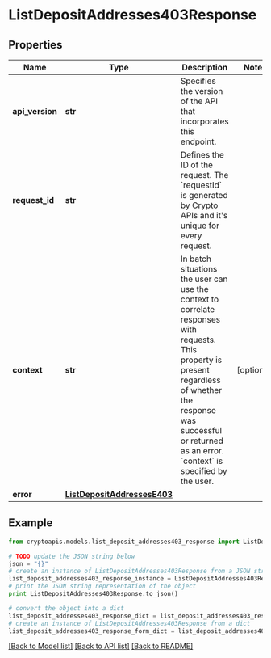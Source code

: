 # ListDepositAddresses403Response


## Properties
Name | Type | Description | Notes
------------ | ------------- | ------------- | -------------
**api_version** | **str** | Specifies the version of the API that incorporates this endpoint. | 
**request_id** | **str** | Defines the ID of the request. The &#x60;requestId&#x60; is generated by Crypto APIs and it&#39;s unique for every request. | 
**context** | **str** | In batch situations the user can use the context to correlate responses with requests. This property is present regardless of whether the response was successful or returned as an error. &#x60;context&#x60; is specified by the user. | [optional] 
**error** | [**ListDepositAddressesE403**](ListDepositAddressesE403.md) |  | 

## Example

```python
from cryptoapis.models.list_deposit_addresses403_response import ListDepositAddresses403Response

# TODO update the JSON string below
json = "{}"
# create an instance of ListDepositAddresses403Response from a JSON string
list_deposit_addresses403_response_instance = ListDepositAddresses403Response.from_json(json)
# print the JSON string representation of the object
print ListDepositAddresses403Response.to_json()

# convert the object into a dict
list_deposit_addresses403_response_dict = list_deposit_addresses403_response_instance.to_dict()
# create an instance of ListDepositAddresses403Response from a dict
list_deposit_addresses403_response_form_dict = list_deposit_addresses403_response.from_dict(list_deposit_addresses403_response_dict)
```
[[Back to Model list]](../README.md#documentation-for-models) [[Back to API list]](../README.md#documentation-for-api-endpoints) [[Back to README]](../README.md)


